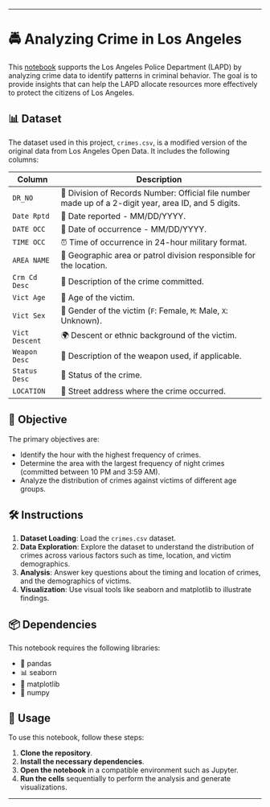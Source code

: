 
---

# 🚔 Analyzing Crime in Los Angeles

This [notebook](https://github.com/victorlcastro-dsa/PBL_DataCamp/blob/ec61ac5cef58c27b2b415c4ff437afb3c3182370/workspaces/analyzing_crime_in_los_angeles/workspace/notebook.ipynb) supports the Los Angeles Police Department (LAPD) by analyzing crime data to identify patterns in criminal behavior. The goal is to provide insights that can help the LAPD allocate resources more effectively to protect the citizens of Los Angeles.

## 📊 Dataset

The dataset used in this project, `crimes.csv`, is a modified version of the original data from Los Angeles Open Data. It includes the following columns:

| Column               | Description                                                                                             |
|----------------------|---------------------------------------------------------------------------------------------------------|
| `DR_NO`              | 📁 Division of Records Number: Official file number made up of a 2-digit year, area ID, and 5 digits.    |
| `Date Rptd`          | 📅 Date reported - MM/DD/YYYY.                                                                           |
| `DATE OCC`           | 📆 Date of occurrence - MM/DD/YYYY.                                                                      |
| `TIME OCC`           | ⏰ Time of occurrence in 24-hour military format.                                                        |
| `AREA NAME`          | 🌆 Geographic area or patrol division responsible for the location.                                      |
| `Crm Cd Desc`        | 📝 Description of the crime committed.                                                                   |
| `Vict Age`           | 🎂 Age of the victim.                                                                                    |
| `Vict Sex`           | 🚻 Gender of the victim (`F`: Female, `M`: Male, `X`: Unknown).                                          |
| `Vict Descent`       | 🌍 Descent or ethnic background of the victim.                                                           |
| `Weapon Desc`        | 🔪 Description of the weapon used, if applicable.                                                        |
| `Status Desc`        | 📜 Status of the crime.                                                                                  |
| `LOCATION`           | 🏢 Street address where the crime occurred.                                                              |

## 🎯 Objective

The primary objectives are:

- Identify the hour with the highest frequency of crimes.
- Determine the area with the largest frequency of night crimes (committed between 10 PM and 3:59 AM).
- Analyze the distribution of crimes against victims of different age groups.

## 🛠️ Instructions

1. **Dataset Loading**: Load the `crimes.csv` dataset.
2. **Data Exploration**: Explore the dataset to understand the distribution of crimes across various factors such as time, location, and victim demographics.
3. **Analysis**: Answer key questions about the timing and location of crimes, and the demographics of victims.
4. **Visualization**: Use visual tools like seaborn and matplotlib to illustrate findings.

## 📦 Dependencies

This notebook requires the following libraries:

- 🐼 pandas
- 📊 seaborn
- 🎨 matplotlib
- 🔢 numpy

## 🚀 Usage

To use this notebook, follow these steps:

1. **Clone the repository**.
2. **Install the necessary dependencies**.
3. **Open the notebook** in a compatible environment such as Jupyter.
4. **Run the cells** sequentially to perform the analysis and generate visualizations.

---

